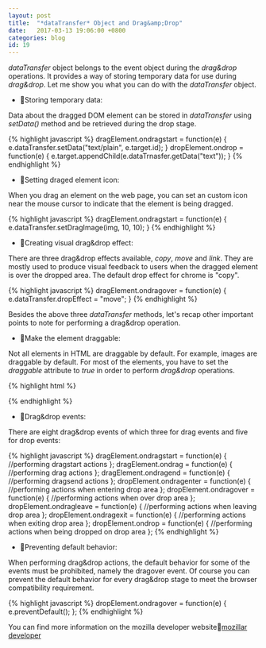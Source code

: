 ```yaml
---
layout: post
title:  "*dataTransfer* Object and Drag&amp;Drop"
date:   2017-03-13 19:06:00 +0800
categories: blog
id: 19
---
```

*dataTransfer* object belongs to the event object during the *drag&amp;drop* operations. It provides a way of storing temporary data for use during *drag&amp;drop*. Let me show you what you can do with the *dataTransfer* object.

* :bell:Storing temporary data:

Data about the dragged DOM element can be stored in *dataTransfer* using *setData()* method and be retrieved during the drop stage. 

{% highlight javascript %}
dragElement.ondragstart = function(e) {
    e.dataTransfer.setData("text/plain", e.target.id);
}
dropElement.ondrop = function(e) {
    e.target.appendChild(e.dataTrnasfer.getData("text"));
}
{% endhighlight %}

* :bell:Setting draged element icon:

When you drag an element on the web page, you can set an custom icon near the mouse cursor to indicate that the element is being dragged.

{% highlight javascript %}
dragElement.ondragstart = function(e) {
    e.dataTransfer.setDragImage(img, 10, 10);
}
{% endhighlight %}

* :bell:Creating visual drag&amp;drop effect:

There are three drag&amp;drop effects available, *copy*, *move* and *link*. They are mostly used to produce visual feedback to users when the dragged element is over the dropped area. The default drop effect for chrome is "copy".

{% highlight javascript %}
dragElement.ondragover = function(e) {
    e.dataTransfer.dropEffect = "move";
}
{% endhighlight %}

Besides the above three *dataTransfer* methods, let's recap other important points to note for performing a drag&amp;drop operation.

* :bell:Make the element draggable:

Not all elements in HTML are draggable by default. For example, images are draggable by default. For most of the elements, you have to set the *draggable* attribute to *true* in order to perform *drag&amp;drop* operations.

{% highlight html %}
<div id="source" draggable="true"></div>
{% endhighlight %}

* :bell:Drag&amp;drop events:

There are eight drag&amp;drop events of which three for drag events and five for drop events:

{% highlight javascript %}
dragElement.ondragstart = function(e) {
    //performing dragstart actions
};
dragElement.ondrag = function(e) {
    //performing drag actions
};
dragElement.ondragend = function(e) {
    //performing dragsend actions
};
dropElement.ondragenter = function(e) {
    //performing actions when entering drop area
};
dropElement.ondragover = function(e) {
    //performing actions when over drop area
};
dropElement.ondragleave = function(e) {
    //performing actions when leaving drop area
};
dropElement.ondragexit = function(e) {
    //performing actions when exiting drop area
};
dropElement.ondrop = function(e) {
    //performing actions when being dropped on drop area
};
{% endhighlight %}

* :bell:Preventing default behavior:

When performing drag&amp;drop actions, the default behavior for some of the events must be prohibited, namely the dragover event. Of course you can prevent the default behavior for every drag&amp;drop stage to meet the browser compatibility requirement.

{% highlight javascript %}
dropElement.ondragover = function(e) {
    e.preventDefault();
};
{% endhighlight %}

You can find more information on the mozilla developer website:link:[mozillar developer][mozilladeveloper]

[mozilladeveloper]: https://developer.mozilla.org/en-US/docs/Web/API/HTML_Drag_and_Drop_API
